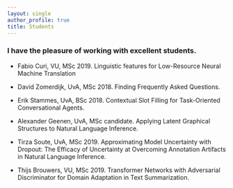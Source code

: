 ```yaml
---
layout: single
author_profile: true
title: Students 
---
```


### I have the pleasure of working with excellent students.

* Fabio Curi, VU, MSc 2019. Linguistic features for Low-Resource Neural Machine Translation

* David Zomerdijk, UvA, MSc 2018. Finding Frequently Asked Questions.

* Erik Stammes, UvA, BSc 2018. Contextual Slot Filling for Task-Oriented Conversational Agents.

* Alexander Geenen, UvA, MSc candidate. Applying Latent Graphical Structures to Natural Language Inference.

* Tirza Soute, UvA, MSc 2019. Approximating Model Uncertainty with Dropout: The Efficacy of Uncertainty at Overcoming Annotation Artifacts in Natural Language Inference.

* Thijs Brouwers, VU, MSc 2019. Transformer Networks with Adversarial Discriminator for Domain Adaptation in Text Summarization.


